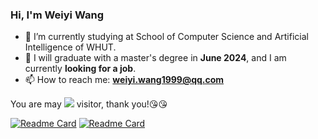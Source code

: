 
### Hi, I'm Weiyi Wang

- 🔭 I’m currently studying at School of Computer Science and Artificial Intelligence of WHUT.
- 🤔 I will graduate with a master's degree in **June 2024**, and I am currently **looking for a job**.
- 📫 How to reach me: **<a href="mailto:weiyi.wang1999@qq.com">weiyi.wang1999@qq.com</a>**

You are may <span><img src="https://profile-counter.glitch.me/Wang3219/count.svg" /></span> visitor, thank you!:kissing_heart::kissing_heart:

[![Readme Card](https://github-readme-stats-git-masterrstaa-rickstaa.vercel.app/api/pin/?username=Wang3219&repo=douyin&show_owner=true&&theme=cobalt)](https://github.com/Wang3219/douyin)
[![Readme Card](https://github-readme-stats-git-masterrstaa-rickstaa.vercel.app/api/pin/?username=Wang3219&repo=RPC&show_owner=true&&theme=cobalt)](https://github.com/Wang3219/RPC)
